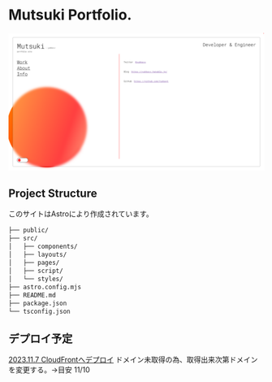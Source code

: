# Mutsuki Portfolio.
![](src\images\Mutsuki_Portfolio.png)

## Project Structure

このサイトはAstroにより作成されています。

```text
├── public/
├── src/
│   ├── components/
│   ├── layouts/
│   ├── pages/
│   ├── script/
│   └── styles/
├── astro.config.mjs
├── README.md
├── package.json
└── tsconfig.json
```

## デプロイ予定
[2023.11.7 CloudFrontへデプロイ](https://d5dduskphrrks.cloudfront.net/)
ドメイン未取得の為、取得出来次第ドメインを変更する。->目安 11/10
